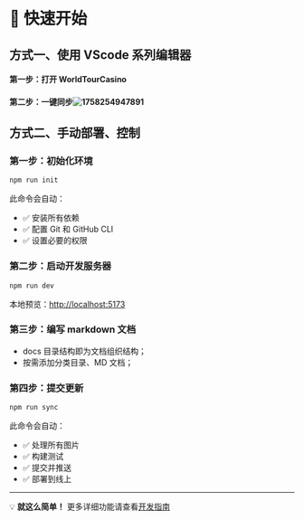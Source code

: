 # 🚀 快速开始

## 方式一、使用 VScode 系列编辑器

#### 第一步：打开 WorldTourCasino

#### 第二步：一键同步![1758254947891](http://localhost:5173/WTC-Docs/assets/1758255105402_e3252339.png)

## 方式二、手动部署、控制

### 第一步：初始化环境

```bash
npm run init
```

此命令会自动：

- ✅ 安装所有依赖
- ✅ 配置 Git 和 GitHub CLI
- ✅ 设置必要的权限

### 第二步：启动开发服务器

```bash
npm run dev
```

本地预览：[http://localhost:5173](http://localhost:5173)

### 第三步：编写 markdown 文档

- docs 目录结构即为文档组织结构；
- 按需添加分类目录、MD 文档；

### 第四步：提交更新

```bash
npm run sync
```

此命令会自动：

- ✅ 处理所有图片
- ✅ 构建测试
- ✅ 提交并推送
- ✅ 部署到线上

---

💡 **就这么简单！** 更多详细功能请查看[开发指南](./README)
